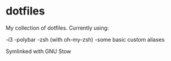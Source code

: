 # dotfiles

My collection of dotfiles. Currently using:

-i3
-polybar
-zsh (with oh-my-zsh)
-some basic custom aliases

Symlinked with GNU Stow
